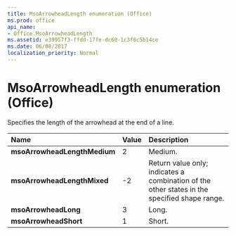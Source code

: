 ```yaml
---
title: MsoArrowheadLength enumeration (Office)
ms.prod: office
api_name:
- Office.MsoArrowheadLength
ms.assetid: e39957f3-ffdd-17fe-dc60-1c3f8c5b14ce
ms.date: 06/08/2017
localization_priority: Normal
---
```



# MsoArrowheadLength enumeration (Office)

Specifies the length of the arrowhead at the end of a line.



|Name|Value|Description|
|:-----|:-----|:-----|
|**msoArrowheadLengthMedium**|2|Medium.|
|**msoArrowheadLengthMixed**|-2|Return value only; indicates a combination of the other states in the specified shape range.|
|**msoArrowheadLong**|3|Long.|
|**msoArrowheadShort**|1|Short.|


